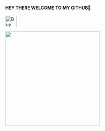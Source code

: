 **HEY THERE WELCOME TO MY GITHUB🌷**
<br>
<br>
<a href='https://ko-fi.com/U7U0RJZHI' target='_blank'><img height='36' style='border:0px;height:36px;' src='https://storage.ko-fi.com/cdn/kofi2.png?v=3' border='0' alt='Buy Me a Coffee at ko-fi.com' /></a>

<img src="https://i.pinimg.com/originals/0d/9d/c0/0d9dc0e014e173618adcf22fa8f47a9c.gif" height="300" width="300">


